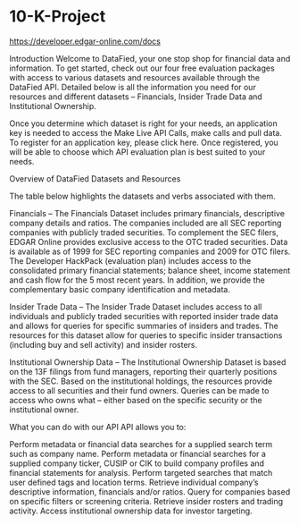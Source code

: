 # 10-K-Project
https://developer.edgar-online.com/docs

Introduction
Welcome to DataFied, your one stop shop for financial data and information. To get started, check out our four free evaluation packages with access to various datasets and resources available through the DataFied API. Detailed below is all the information you need for our resources and different datasets – Financials, Insider Trade Data and Institutional Ownership.

Once you determine which dataset is right for your needs, an application key is needed to access the Make Live API Calls, make calls and pull data. To register for an application key, please click here. Once registered, you will be able to choose which API evaluation plan is best suited to your needs.

Overview of DataFied Datasets and Resources

The table below highlights the datasets and verbs associated with them.

Financials – The Financials Dataset includes primary financials, descriptive company details and ratios. The companies included are all SEC reporting companies with publicly traded securities. To complement the SEC filers, EDGAR Online provides exclusive access to the OTC traded securities. Data is available as of 1999 for SEC reporting companies and 2009 for OTC filers. The Developer HackPack (evaluation plan) includes access to the consolidated primary financial statements; balance sheet, income statement and cash flow for the 5 most recent years. In addition, we provide the complementary basic company identification and metadata.

Insider Trade Data – The Insider Trade Dataset includes access to all individuals and publicly traded securities with reported insider trade data and allows for queries for specific summaries of insiders and trades. The resources for this dataset allow for queries to specific insider transactions (including buy and sell activity) and insider rosters.

Institutional Ownership Data – The Institutional Ownership Dataset is based on the 13F filings from fund managers, reporting their quarterly positions with the SEC. Based on the institutional holdings, the resources provide access to all securities and their fund owners. Queries can be made to access who owns what – either based on the specific security or the institutional owner.

What you can do with our API
API allows you to:

Perform metadata or financial data searches for a supplied search term such as company name.
Perform metadata or financial searches for a supplied company ticker, CUSIP or CIK to build company profiles and financial statements for analysis.
Perform targeted searches that match user defined tags and location terms.
Retrieve individual company’s descriptive information, financials and/or ratios.
Query for companies based on specific filters or screening criteria.
Retrieve insider rosters and trading activity.
Access institutional ownership data for investor targeting.



